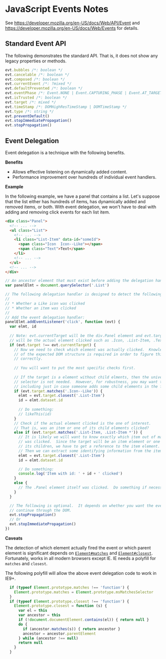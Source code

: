 # JavaScript Events Notes

See https://developer.mozilla.org/en-US/docs/Web/API/Event and
https://developer.mozilla.org/en-US/docs/Web/Events for details.


## Standard Event API

The following demonstrates the standard API.  That is, it does not show any
legacy properties or methods.

```js
evt.bubbles /*: boolean */
evt.cancelable /*: boolean */
evt.composed /*: boolean */
evt.currentEvent /*: ?mixed */
evt.defaultPrevented /*: boolean */
evt.eventPhase /*: Event.NONE | Event.CAPTURING_PHASE | Event.AT_TARGET | Event.BUBBLING_PHASE */
evt.isTrusted /*: boolean */
evt.target /*: mixed */
evt.timeStamp /*: DOMHighResTimeStamp | DOMTimeStamp */
evt.type /*: string */
evt.preventDefault()
evt.stopImmediatePropagation()
evt.stopPropagation()
```


## Event Delegation

Event delegation is a technique with the following benefits.

**Benefits**

* Allows effective listening on dynamically added content.
* Performance improvement over hundreds of individual event handlers.

**Example**

In the following example, we have a panel that contains a list.  Let's suppose
that the list either has hundreds of items, has dynamically added and removed
items, or both.  With event delegation, we won't have to deal with adding and
removing click events for each list item.

```html
<div class="Panel">
  <!-- ... -->
  <ul class="List">
    <!-- ... -->
    <li class="List-Item" data-id="someId">
      <span class="Icon  Icon--Like"></span>
      <span class="Text">Text</span>
    </li>
    <!-- ... -->
  </ul>
  <!-- ... -->
</div>
```

```js
// An ancestor element that must exist before adding the delegation handler.
var panelElmt = document.querySelector('.List')

// The following delegation handler is designed to detect the following:
//
// * Whether a Like icon was clicked
// * Whether an item was clicked
//
// Add the event delegation handler:
panelElmt.addEventListener('click', function (evt) {
  var elmt, id
  
  // Note: evt.currentTarget will be the div.Panel element and evt.target
  // will be the actual element clicked such as .Icon, .List-Item, .Text.
  if (evt.target !== evt.currentTarget) {
    // Now we need to check which element was actually clicked.  Knowledge
    // of the expected DOM structure is required in order to figure this out
    // correctly.
    
    // You will want to put the most specific checks first.
    
    // If the target is a element without child elments, then the universal
    // selector is not needed.  However, for robustness, you may want to
    // including just in case someone adds some child elements in the future.
    if (evt.target.matches('.Icon--Like')) {
      elmt = evt.target.closest('.List-Item')
      id = elmt.dataset.id
      
      // Do something:
      // likeThis(id)
    }
    // Check if the actual element clicked is the one of interest.
    // That is, was an item or one of its child elements clicked?
    else if (evt.target.matches('.List-Item, .List-Item *')) {
      // It is likely we will want to know exactly which item out of many
      // was clicked.  Since the target will be an item element or one of
      // its children, we have to get a reference to the item element.
      // Then we can extract some identifying information from the item.
      elmt = evt.target.closest('.List-Item')
      id = elmt.dataset.id

      // Do something:
      console.log('Item with id: ' + id + ' clicked')
    }
    else {
      // The .Panel element itself was clicked.  Do something if necessary.
    }
  }

  // The following is optional.  It depends on whether you want the event to
  // continue through the DOM.
  evt.stopPropagation()
  // Or
  evt.stopImmediatePropagation()
})
```

**Caveats**

The detection of which element actually fired the event or which parent element
is significant depends on [`Element#matches`][el-matches] and
[`Element#closest`][el-closest].  Fortunately, works in all modern browsers
except IE.  IE needs a polyfill for `matches` and `closest`.

The following polyfill will allow the above event delegation code to work in
IE9+.

```js
  if (typeof Element.prototype.matches !== 'function') {
    Element.prototype.matches = Element.prototype.msMatchesSelector
  }
  if (typeof Element.prototype.closest !== 'function') {
    Element.prototype.closest = function (s) {
      var el = this
      var ancestor = this
      if (!document.documentElement.contains(el)) { return null }
      do {
        if (ancestor.matches(s)) { return ancestor }
        ancestor = ancestor.parentElement
      } while (ancestor !== null)
      return null
    }
  }
```


[el-closest]: https://developer.mozilla.org/en-US/docs/Web/API/Element/closest
[el-matches]: https://developer.mozilla.org/en-US/docs/Web/API/Element/matches
